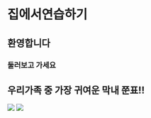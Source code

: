 # 집에서연습하기
## 환영합니다
### 둘러보고 가세요
## 우리가족 중 가장 귀여운 막내 쭌표!!
[![](https://lh3.googleusercontent.com/hNGEf4_KzMYBWYTYCsdHl6oVKjB1mXxcdIwmN74AejPI3fHCw5zgePyiWH0eqNAziljrD_LnGvWgAlfqBFP8t5h1WG8KjxkM1NaK023yRc987vkCiLH-luSriVE3QgRxJD9RtgP8g9GrTudKP3uR0PNK3Fg_MsgKXv7Lchi-G1UI5RfTO4iCBONZLKoJlfuxfuQ6A1Lj_quJQm5uP7Ps5oKgcxJi_MATCdH1oyCr8QWdhLydb_cOgSyeaU1CP938B8tt3eeGrrac7pmk4ZwJqAH0IbxNwhYW5qeIDpljkK5_38xy__ZJiSOx7DuuLOVGD33wUwqgiLZtOaKorOCQrlRSPcLd8Vt-OfxvAS0BdgScsmvf6I61CWDLcKAXezVFJNkTQOTXr1A12Fs3dMd0AGwbVXdFMTgjw4_bJSXqHnjrRcTTxVU-zkGueQtKDqOBE5FN0Pvn0VBczn2E95o3kr7mvy4K_PpGQKWNOIlTuBgTy5-Wmqw1sTB6z0HUyMDzlvxUfZaquTVEZBTGRTmtLhB1Xl0f4Q62rzPn2yElXuzRwDRTzkSjwAXnVeipYdyAWn_nGlvxlsENhtYbC6-qUYkhlqLVeb1Y-jsmtr3i6y72bO3Ck_HZabWoXYZ1y55O1nGyMh8Ssm5hT3ekWgKBWTrJ4neEqPx2PVgqpQVdeFza0j4vh0VtQ9ikpL35=w598-h797-no?authuser=0)](https://lh3.googleusercontent.com/yNogec3JVkX8QdPMZb7XO3v7c0YU-HFbY7oT_L-qaBBnClgtgV0QuEvT99ioWkF3EPd1fZdbgvQyoORfJQVnPN_bUJmFMoFKMexXCOuld-Ub96W7Q1SeIJmo70mi_uSk2FYRnRxpDISp64OTALNOX8PxKDLWsIv4-8lrSM-DqiAjHUReB2r5HPIIsKBCIUb0Ez3omkSpnkTjT2iZhSDmbEX02laMQrTkAjqFJ4C564-k8AAyvXooYbasgc2n61gz2Z9_No0CONKSsr6BeyQJr-pa8C8XYRkpHpobXkqeLg_QXjBnCNQd4_Lwc4ci95eCjdc9nw97i7OomY0q9jxASPzy7aJ52gbZJgfipyn3xTBNa0xY9tqnEJjDZKhRFQOS_rjbXRnFrqNxeeHfC75jLNvJQUcL0ie_9OiBqPzQcWSEINSDhd851PLjvDhSa081chVRDEEe2BvwG0YgvG42dfx0FN28_wwZQza4HFjNVN15sdBX2IAs5PADLYdl0cxGWzq60xYxd7WylZCveif5WZ94iIBEYr0G0P9EjQunje0D9EMMeskqsWUUxkIb-qC5u6sZl2QzJ-DRQ1_vILAAqmo6bn4TZ_0y4GLd9QZUrelCnoJ1z0SiEqNrNnHX4IoLVPCuqzk5mWUdzJcMVwQcpM4cjxNdMC_f5br9TUFrvijK2aMuxm3ZXay72G51=w368-h677-no?authuser=0)
[![](https://lh3.googleusercontent.com/yeKrMP40896TzR21uiaQl2qqaCXbHilMo6YkIL3LoyY3USVZL2uH-XhsCTf8Ihu8POG4MmrRFlNncHqm-hvt63QkGT50fjVKVokcTGh9JzGSs04wKB8lp6hDIHV29238umazZ60FH1n3tk0ns-2HN5KYF1FyDoO-7jVh580RqrZB1Ie8isIiYw5XQzh78WtSGltWKMsU6NS5xFXaIUYM9I7IEHyP5Rqtj7Bj8DiNO1iS6w-aslq_E73yrLhQjIDFnU1HMYN8UASMJPW22sTNYwSBIHNIb5Db9VvZE2hudAZegZl3oxgb0GnJsZBp2_nT8LEAZq2I1LermwK_KavjPS3aPZHHBZAW92nZuw0JqGGOeKPojqs-hrfjPgwZGbt_qXKTuUriE8Az4zGxB8wNDuQHzBixm0_n7-QTSeAHYeKm3Z7z6-0nErEZoOP0JUprwWQ-mU_zwka-4NtBEovS26a7EDz2gmDMzH7y2PQ6HKGBi_qodBrJBxD4Goha-C0J5catGKds2Q0svCWj5ilbQ9buSyrdzucvKgTK_MnaCKNCnRVFytGtPB_0J9wEpLozyw5imwXysPTyarYtRminSYiwrD167GiH7hgVJVksMK48umovp3KE5cRx_YY9GO2JdWZYXLo9ZZwTR5Zj3R3sSETrfi48zVk9NvmdAAt0m_FOx0R8dHUetCAakoKx=w561-h748-no?authuser=0)](https://youtu.be/q7JgAKiQvOw)
